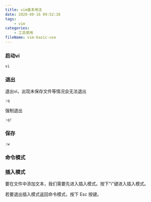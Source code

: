 ```yaml
---
title: vim基本用法
date: 2020-08-16 09:52:18
tags:
	- vim
categories:
	- 工具使用
fileName: vim-basic-use
---
```


### 启动vi

```
vi
```



### 退出

退出vi，出现未保存文件等情况会无法退出

```
:q
```

强制退出

```
:q!
```

### 保存

```
:w
```





### 命令模式



### 插入模式

要在文件中添加文本，我们需要先进入插入模式。按下"i"键进入插入模式。

若要退出插入模式返回命令模式，按下 Esc 按键。